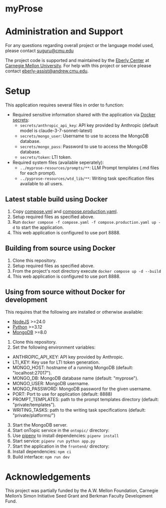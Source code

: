 # myProse

# Administration and Support

For any questions regarding overall project or the language model used, please contact suguru@cmu.edu

The project code is supported and maintained by the [Eberly Center](https://www.cmu.edu/teaching/) at [Carnegie Mellon University](www.cmu.edu). For help with this project or service please contact eberly-assist@andrew.cmu.edu.

# Setup

This application requires several files in order to function:
- Required sensitive information shared with the application via [Docker secrets](https://docs.docker.com/compose/how-tos/use-secrets/):
  - `secrets/anthropic_api_key`: API key provided by Anthropic (default model is claude-3-7-sonnet-latest)
  - `secrets/mongo_user`: Username to use to access the MongoDB database.
  - `secrets/mongo_pass`: Password to use to access the MongoDB database.
  - `secrets/token`: LTI token.
- Required system files (available seperately):
  - `../myprose-resources/prompts/**`: LLM Prompt templates (.md files for each prompt).
  - `../pyprose-resources/wtd_lib/**`: Writing task specification files available to all users.

## Latest stable build using Docker

1. Copy [compose.yml](compose.yaml) and [compose.production.yaml](compose.production.yaml).
2. Setup required files as specified above.
3. Run `docker compose -f compose.yaml -f compose.production.yaml up -d` to start the application.
4. This web application is configured to use port 8888.

## Building from source using Docker

1. Clone this repository.
2. Setup required files as specified above.
2. From the project's root directory execute `docker compose up -d --build`
4. This web application is configured to use port 8888.

## Using from source without Docker for development
This requires that the following are installed or otherwise available:
- [NodeJS](https://nodejs.org/) >=24.0
- [Python](https://www.python.org/) >=3.12
- [MongoDB](https://www.mongodb.com/) >=8.0

1. Clone this repository.
2. Set the following environment variables:
  - ANTHROPIC_API_KEY: API key provided by Anthropic.
  - LTI_KEY: Key use for LTI token generation.
  - MONGO_HOST: hostname of a running MongoDB (default: "localhost:27017").
  - MONGO_DB: MongoDB database name (default: "myprose").
  - MONGO_USER: MongoDB username.
  - MONGO_PASSWORD: MongoDB password for the given username.
  - PORT: Port to use for application (default: 8888)
  - PROMPT_TEMPLATES: path to the prompt templates directory (default: "private/templates").
  - WRITING_TASKS: path to the writing task specifications (default: "private/platforms/")
3. Start the MongoDB server.
4. Start onTopic service in the `ontopic/` directory:
  1. Use [pipenv](https://pipenv.pypa.io/) to install dependencies: `pipenv install`
  2. Start service: `pipenv run python app.py`
5. Start the application in the `frontend/` directory:
  1. Install dependencies: `npm ci`
  2. Build interface: `npm run dev`

# Acknowledgements

This project was partially funded by the A.W. Mellon Foundation, Carnegie Mellon’s Simon Initiative Seed Grant and Berkman Faculty Development Fund.

